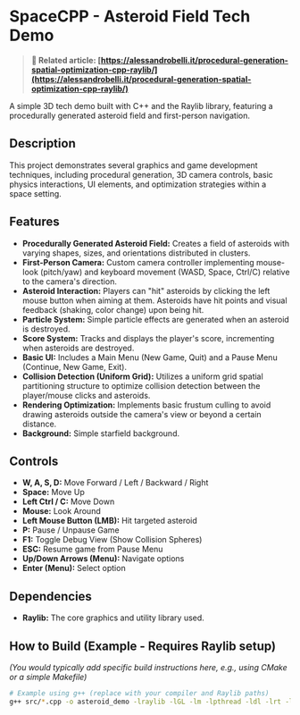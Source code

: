 # SpaceCPP - Asteroid Field Tech Demo

> **📢 Related article: [https://alessandrobelli.it/procedural-generation-spatial-optimization-cpp-raylib/](https://alessandrobelli.it/procedural-generation-spatial-optimization-cpp-raylib/)**
> 

A simple 3D tech demo built with C++ and the Raylib library, featuring a procedurally generated asteroid field and first-person navigation.

## Description

This project demonstrates several graphics and game development techniques, including procedural generation, 3D camera controls, basic physics interactions, UI elements, and optimization strategies within a space setting.

## Features

* **Procedurally Generated Asteroid Field:** Creates a field of asteroids with varying shapes, sizes, and orientations distributed in clusters.
* **First-Person Camera:** Custom camera controller implementing mouse-look (pitch/yaw) and keyboard movement (WASD, Space, Ctrl/C) relative to the camera's direction.
* **Asteroid Interaction:** Players can "hit" asteroids by clicking the left mouse button when aiming at them. Asteroids have hit points and visual feedback (shaking, color change) upon being hit.
* **Particle System:** Simple particle effects are generated when an asteroid is destroyed.
* **Score System:** Tracks and displays the player's score, incrementing when asteroids are destroyed.
* **Basic UI:** Includes a Main Menu (New Game, Quit) and a Pause Menu (Continue, New Game, Exit).
* **Collision Detection (Uniform Grid):** Utilizes a uniform grid spatial partitioning structure to optimize collision detection between the player/mouse clicks and asteroids.
* **Rendering Optimization:** Implements basic frustum culling to avoid drawing asteroids outside the camera's view or beyond a certain distance.
* **Background:** Simple starfield background.

## Controls

* **W, A, S, D:** Move Forward / Left / Backward / Right
* **Space:** Move Up
* **Left Ctrl / C:** Move Down
* **Mouse:** Look Around
* **Left Mouse Button (LMB):** Hit targeted asteroid
* **P:** Pause / Unpause Game
* **F1:** Toggle Debug View (Show Collision Spheres)
* **ESC:** Resume game from Pause Menu
* **Up/Down Arrows (Menu):** Navigate options
* **Enter (Menu):** Select option

## Dependencies

* **Raylib:** The core graphics and utility library used.

## How to Build (Example - Requires Raylib setup)

*(You would typically add specific build instructions here, e.g., using CMake or a simple Makefile)*

```bash
# Example using g++ (replace with your compiler and Raylib paths)
g++ src/*.cpp -o asteroid_demo -lraylib -lGL -lm -lpthread -ldl -lrt -lX11
